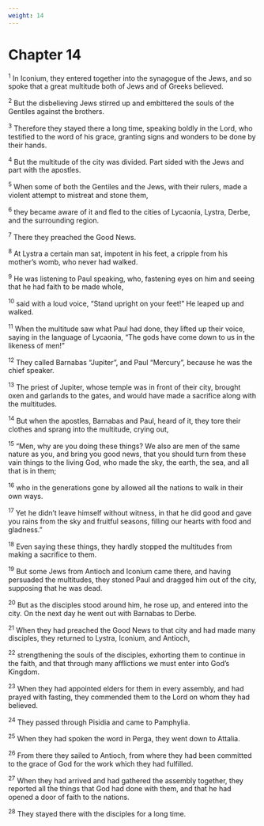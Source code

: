 ```yaml
---
weight: 14
---
```


# Chapter 14

<sup>1</sup> In Iconium, they entered together into the synagogue of the Jews, and so spoke that a great multitude both of Jews and of Greeks believed. 

<sup>2</sup> But the disbelieving Jews stirred up and embittered the souls of the Gentiles against the brothers. 

<sup>3</sup> Therefore they stayed there a long time, speaking boldly in the Lord, who testified to the word of his grace, granting signs and wonders to be done by their hands. 

<sup>4</sup> But the multitude of the city was divided. Part sided with the Jews and part with the apostles. 

<sup>5</sup> When some of both the Gentiles and the Jews, with their rulers, made a violent attempt to mistreat and stone them, 

<sup>6</sup> they became aware of it and fled to the cities of Lycaonia, Lystra, Derbe, and the surrounding region. 

<sup>7</sup> There they preached the Good News. 

<sup>8</sup> At Lystra a certain man sat, impotent in his feet, a cripple from his mother’s womb, who never had walked. 

<sup>9</sup> He was listening to Paul speaking, who, fastening eyes on him and seeing that he had faith to be made whole, 

<sup>10</sup> said with a loud voice, “Stand upright on your feet!” He leaped up and walked. 

<sup>11</sup> When the multitude saw what Paul had done, they lifted up their voice, saying in the language of Lycaonia, “The gods have come down to us in the likeness of men!” 

<sup>12</sup> They called Barnabas “Jupiter”, and Paul “Mercury”, because he was the chief speaker. 

<sup>13</sup> The priest of Jupiter, whose temple was in front of their city, brought oxen and garlands to the gates, and would have made a sacrifice along with the multitudes. 

<sup>14</sup> But when the apostles, Barnabas and Paul, heard of it, they tore their clothes and sprang into the multitude, crying out, 

<sup>15</sup> “Men, why are you doing these things? We also are men of the same nature as you, and bring you good news, that you should turn from these vain things to the living God, who made the sky, the earth, the sea, and all that is in them; 

<sup>16</sup> who in the generations gone by allowed all the nations to walk in their own ways. 

<sup>17</sup> Yet he didn’t leave himself without witness, in that he did good and gave you rains from the sky and fruitful seasons, filling our hearts with food and gladness.” 

<sup>18</sup> Even saying these things, they hardly stopped the multitudes from making a sacrifice to them. 

<sup>19</sup> But some Jews from Antioch and Iconium came there, and having persuaded the multitudes, they stoned Paul and dragged him out of the city, supposing that he was dead. 

<sup>20</sup> But as the disciples stood around him, he rose up, and entered into the city. On the next day he went out with Barnabas to Derbe. 

<sup>21</sup> When they had preached the Good News to that city and had made many disciples, they returned to Lystra, Iconium, and Antioch, 

<sup>22</sup> strengthening the souls of the disciples, exhorting them to continue in the faith, and that through many afflictions we must enter into God’s Kingdom. 

<sup>23</sup> When they had appointed elders for them in every assembly, and had prayed with fasting, they commended them to the Lord on whom they had believed. 

<sup>24</sup> They passed through Pisidia and came to Pamphylia. 

<sup>25</sup> When they had spoken the word in Perga, they went down to Attalia. 

<sup>26</sup> From there they sailed to Antioch, from where they had been committed to the grace of God for the work which they had fulfilled. 

<sup>27</sup> When they had arrived and had gathered the assembly together, they reported all the things that God had done with them, and that he had opened a door of faith to the nations. 

<sup>28</sup> They stayed there with the disciples for a long time. 


